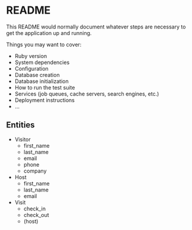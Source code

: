 # README

This README would normally document whatever steps are necessary to get the
application up and running.

Things you may want to cover:

- Ruby version
- System dependencies
- Configuration
- Database creation
- Database initialization
- How to run the test suite
- Services (job queues, cache servers, search engines, etc.)
- Deployment instructions
- ...

## Entities

- Visitor
  - first_name
  - last_name
  - email
  - phone
  - company
- Host
  - first_name
  - last_name
  - email
- Visit
  - check_in
  - check_out
  - (host)
